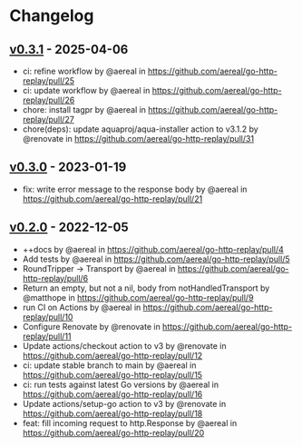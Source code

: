 # Changelog

## [v0.3.1](https://github.com/aereal/go-http-replay/compare/v0.3.0...v0.3.1) - 2025-04-06
- ci: refine workflow by @aereal in https://github.com/aereal/go-http-replay/pull/25
- ci: update workflow by @aereal in https://github.com/aereal/go-http-replay/pull/26
- chore: install tagpr by @aereal in https://github.com/aereal/go-http-replay/pull/27
- chore(deps): update aquaproj/aqua-installer action to v3.1.2 by @renovate in https://github.com/aereal/go-http-replay/pull/31

## [v0.3.0](https://github.com/aereal/go-http-replay/compare/v0.2.0...v0.3.0) - 2023-01-19
- fix: write error message to the response body by @aereal in https://github.com/aereal/go-http-replay/pull/21

## [v0.2.0](https://github.com/aereal/go-http-replay/commits/v0.2.0) - 2022-12-05
- ++docs by @aereal in https://github.com/aereal/go-http-replay/pull/4
- Add tests by @aereal in https://github.com/aereal/go-http-replay/pull/5
- RoundTripper -> Transport by @aereal in https://github.com/aereal/go-http-replay/pull/6
- Return an empty, but not a nil, body from notHandledTransport by @matthope in https://github.com/aereal/go-http-replay/pull/9
- run CI on Actions by @aereal in https://github.com/aereal/go-http-replay/pull/10
- Configure Renovate by @renovate in https://github.com/aereal/go-http-replay/pull/11
- Update actions/checkout action to v3 by @renovate in https://github.com/aereal/go-http-replay/pull/12
- ci: update stable branch to main by @aereal in https://github.com/aereal/go-http-replay/pull/15
- ci: run tests against latest Go versions by @aereal in https://github.com/aereal/go-http-replay/pull/16
- Update actions/setup-go action to v3 by @renovate in https://github.com/aereal/go-http-replay/pull/18
- feat: fill incoming request to http.Response by @aereal in https://github.com/aereal/go-http-replay/pull/20
